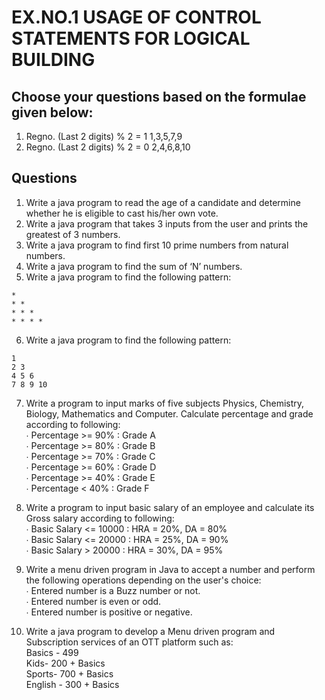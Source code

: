 # EX.NO.1 USAGE OF CONTROL STATEMENTS FOR LOGICAL BUILDING

## Choose your questions based on the formulae given below:
1. Regno. (Last 2 digits) % 2 = 1 1,3,5,7,9
2. Regno. (Last 2 digits) % 2 = 0 2,4,6,8,10

## Questions
1. Write a java program to read the age of a candidate and determine whether
he is eligible to cast his/her own vote.
2. Write a java program that takes 3 inputs from the user and prints the greatest
of 3 numbers.
3. Write a java program to find first 10 prime numbers from natural numbers.
4. Write a java program to find the sum of ‘N’ numbers.
5. Write a java program to find the following pattern:
```
*
* *
* * *
* * * *
```

6. Write a java program to find the following pattern:
```
1
2 3
4 5 6
7 8 9 10
```
7. Write a program to input marks of five subjects Physics, Chemistry,
Biology, Mathematics and Computer. Calculate percentage and grade
according to following:  <br/>
∙ Percentage >= 90% : Grade A  <br/>
∙ Percentage >= 80% : Grade B  <br/>
∙ Percentage >= 70% : Grade C  <br/>
∙ Percentage >= 60% : Grade D  <br/>
∙ Percentage >= 40% : Grade E  <br/>
∙ Percentage < 40% : Grade F  <br/>

8. Write a program to input basic salary of an employee and calculate its Gross
salary according to following:  <br/>
∙ Basic Salary <= 10000 : HRA = 20%, DA = 80%  <br/>
∙ Basic Salary <= 20000 : HRA = 25%, DA = 90%  <br/>
∙ Basic Salary > 20000 : HRA = 30%, DA = 95%  <br/>

9. Write a menu driven program in Java to accept a number and perform the
following operations depending on the user's choice:  <br/>
∙ Entered number is a Buzz number or not.  <br/>
∙ Entered number is even or odd.  <br/>
∙ Entered number is positive or negative.  <br/>

11. Write a java program to develop a Menu driven program and Subscription
services of an OTT platform such as:  <br/>
Basics - 499  <br/>
Kids- 200 + Basics  <br/>
Sports- 700 + Basics  <br/>
English - 300 + Basics  <br/>

